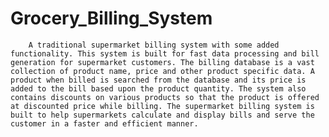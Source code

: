 # Grocery_Billing_System
     
        A traditional supermarket billing system with some added functionality. This system is built for fast data processing and bill generation for supermarket customers. The billing database is a vast collection of product name, price and other product specific data. A product when billed is searched from the database and its price is added to the bill based upon the product quantity. The system also contains discounts on various products so that the product is offered at discounted price while billing. The supermarket billing system is built to help supermarkets calculate and display bills and serve the customer in a faster and efficient manner.
